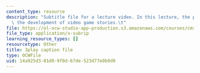 ```yaml
---
content_type: resource
description: "Subtitle file for a lecture video. In this lecture, the professors discuss\
  \ the development of video game stories.\t"
file: https://ol-ocw-studio-app-production.s3.amazonaws.com/courses/cms-611j-creating-video-games-fall-2014/14a925d301d09f0d67de523d77e0b9d9_SSnV-2uWG9w.srt
file_type: application/x-subrip
learning_resource_types: []
resourcetype: Other
title: 3play caption file
type: OCWFile
uid: 14a925d3-01d0-9f0d-67de-523d77e0b9d9
---
```

